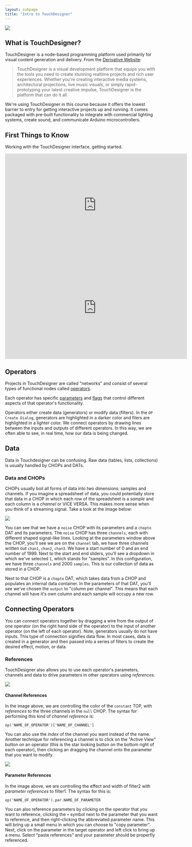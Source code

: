 ```yaml
---
layout: subpage
title: "Intro to TouchDesigner"
---
```


<img 
src="{{site.baseurl}}/assets/touchdesigner.png" 
style="max-width: 600px;" 
/>

## What is TouchDesigner?

TouchDesigner is a node-based programming platform used primarily for visual content generation and delivery. From the [Derivative Website](https://www.derivative.ca/):

> TouchDesigner is a visual development platform that equips you with the tools you need to create stunning realtime projects and rich user experiences. Whether you're creating interactive media systems, architectural projections, live music visuals, or simply rapid-prototyping your latest creative impulse, TouchDesigner is the platform that can do it all.

We're using TouchDesigner in this course because it offers the lowest barrier to entry for getting interactive projects up and running. It comes packaged with pre-built functionality to integrate with commercial lighting systems, create sound, and communicate Arduino microcontrollers.

## First Things to Know

Working with the TouchDesigner interface, getting started.

<iframe src="https://player.vimeo.com/video/160552892?color=fffffff&title=0&byline=0&portrait=0" width="600" height="338" frameborder="0" webkitallowfullscreen mozallowfullscreen allowfullscreen></iframe>

<iframe src="https://player.vimeo.com/video/168540270?color=fffffff&title=0&byline=0&portrait=0" width="600" height="338" frameborder="0" webkitallowfullscreen mozallowfullscreen allowfullscreen></iframe>

## Operators

Projects in TouchDesigner are called "networks" and consist of several types of functional nodes called [operators](https://docs.derivative.ca/index.php?title=Operator).

Each operator has specific [parameters](https://docs.derivative.ca/Parameter) and [flags](https://docs.derivative.ca/Flag) that control different aspects of that operator's functionality.

Operators either create data (generators) or modify data (filters). In the `OP Create Dialog`, generators are highlighted in a darker color and filers are highlighted in a lighter color. We connect operators by drawing lines between the inputs and outputs of different operators. In this way, we are often able to see, in real time, how our data is being changed.

## Data

Data in Touchdesigner can be confusing. Raw data (tables, lists, collections) is usually handled by CHOPs and DATs.

### Data and CHOPs

CHOPs usually boil all forms of data into two dimensions: samples and channels. If you imagine a spreadsheet of data, you could potentially store that data in a CHOP in which each row of the spreadsheet is a _sample_ and each column is a _channel_ or VICE VERSA. This makes more sense when you think of a streaming signal. Take a look at the image below:

<img
src="{{site.baseurl}}/assets/td_data.png"
style="max-width: 600px;"
/>

You can see that we have a `noise` CHOP with its parameters and a `chopto` DAT and its parameters. The `noise` CHOP has three `channels`, each with different shaped signal-like lines. Looking at the parameters window above the CHOP, you'll see we are on the `channel` tab, we have three channels written out `chan1`, `chan2`, `chan3`. We have a start number of 0 and an end number of 1999. Next to the start and end sliders, you'll see a dropdown in which we've selected `I`, which stands for "samples". In this configuration, we have three `channels` and 2000 `samples`. This is our collection of data as stored in a CHOP.

Next to that CHOP is a `chopto` DAT, which takes data from a CHOP and populates an internal data container. In the parameters of that DAT, you'll see we've chosen the `output` to "column per channel". This means that each channel will have it's own column and each sample will occupy a new row.

## Connecting Operators

You can connect operators together by dragging a wire from the output of one operator (on the right hand side of the operator) to the input of another operator (on the left of each operator). Note, generators usually do not have inputs. This type of connection signifies data flow. In most cases, data is created in a generator and then passed into a series of filters to create the desired effect, motion, or data.

### References

TouchDesigner also allows you to use each operator's parameters, channels and data to drive parameters in other operators using _references_.

<img 
src="{{site.baseurl}}/assets/td_chan_reference.png" 
style="max-width: 600px;" 
/>

#### Channel References

In the image above, we are controlling the color of the `constant` TOP, with _references_ to the three channels in the `null` CHOP. The syntax for performing this kind of _channel reference_ is:

`op('NAME_OF_OPERATOR')['NAME_OF_CHANNEL']`

You can also use the _index_ of the channel you want instead of the name. Another technique for referencing a channel is to click on the "Active View" button on an operator (this is the star looking button on the bottom right of each operator), then clicking an dragging the channel onto the parameter that you want to modify.

<img 
src="{{site.baseurl}}/assets/td_par_reference.png" 
style="max-width: 600px;" 
/>

#### Parameter References

In the image above, we are controlling the effect and width of filter2 with _parameter references_ to filter1. The syntax for this is:

`op('NAME_OF_OPERATOR').par.NAME_OF_PARAMETER`

You can also reference parameters by clicking on the operator that you want to reference, clicking the `+` symbol next to the parameter that you want to reference, and then right-clicking the abbreviated parameter name. This will bring up a small menu in which you can choose to "copy parameter". Next, click on the parameter in the target operator and left click to bring up a menu. Select "paste references" and your parameter should be properfly referenced.
